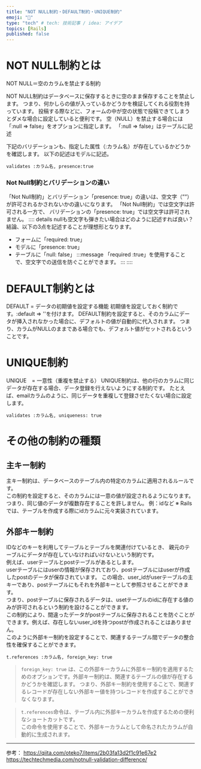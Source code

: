 ```yaml
---
title: "NOT NULL制約・DEFAULT制約・UNIQUE制約"
emoji: "📘"
type: "tech" # tech: 技術記事 / idea: アイデア
topics: [Rails]
published: false
---
```


# NOT NULL制約とは
NOT NULL＝空のカラムを禁止する制約

NOT NULL制約はデータベースに保存するときに空のまま保存することを禁止します。
つまり、何かしらの値が入っているかどうかを検証してくれる役割を持っています。
投稿する際などに、フォームの中が空の状態で投稿できてしまうとダメな場合に設定していると便利です。
空（NULL）を禁止する場合には「:null => false」をオプションに指定します。
「:null => false」はテーブルに記述



下記のバリデーションも、指定した属性（:カラム名）が存在しているかどうかを確認します。
以下の記述はモデルに記述。
```
validates :カラム名, presence:true
```
### Not Null制約とバリデーションの違い

「Not Null制約」とバリデーション「presence: true」の違いは、空文字（””）が許可されるかされないかの違いになります。
「Not Null制約」では空文字は許可される一方で、
バリデーションの「presence: true」では空文字は許可されません。
:::: details nullも空文字も弾きたい場合はどのように記述すれば良い？
結論、以下の3点を記述することが理想形となります。
- フォームに「required: true」
- モデルに「presence: true」
- テーブルに「null: false」
:::message
「required :true」を使用することで、空文字での送信を防ぐことができます。
:::
::::

# DEFAULT制約とは
DEFAULT = データの初期値を設定する機能
初期値を設定しておく制約です。:default => ''を付けます。
DEFAULT制約を設定すると、そのカラムにデータが挿入されなかった場合に、デフォルトの値が自動的に代入されます。
つまり、カラムがNULLのままである場合でも、デフォルト値がセットされるということです。


# UNIQUE制約
UNIQUE　= 一意性（重複を禁止する）
UNIQUE制約は、他の行のカラムに同じデータが存在する場合、データ登録を行えないようにする制約です。
たとえば、emailカラムのように、同じデータを重複して登録させたくない場合に設定します。
```
validates :カラム名, uniqueness: true
```

# その他の制約の種類
## 主キー制約
主キー制約は、データベースのテーブル内の特定のカラムに適用されるルールです。  
この制約を設定すると、そのカラムには一意の値が設定されるようになります。  
つまり、同じ値のデータが複数存在することを許しません。
例：idなど
※ Railsでは、テーブルを作成する際にidカラムに元々実装されています。

## 外部キー制約
IDなどのキーを利用してテーブルとテーブルを関連付けているとき、
親元のテーブルにデータが存在していなければいけないという制約です。  
例えば、userテーブルとpostテーブルがあるとします。  
userテーブルにはuserの情報が保存されており、postテーブルにはuserが作成したpostのデータが保存されています。
この場合、user_idがuserテーブルの主キーであり、postテーブルにもそれを外部キーとして参照させることができます。  
つまり、postテーブルに保存されるデータは、usetテーブルのidに存在する値のみが許可されるという制約を設けることができます。  
この制約により、間違ったデータがpostテーブルに保存されることを防ぐことができます。例えば、存在しないuser_idを持つpostが作成されることはありません。  
このように外部キー制約を設定することで、関連するテーブル間でデータの整合性を確保することができます。
```
t.references :カラム名, foreign_key: true
```

>`foreign_key: true` は、この外部キーカラムに外部キー制約を適用するためのオプションです。外部キー制約は、関連するテーブルの値が存在するかどうかを確認します。
>つまり、外部キー制約を使用することで、関連するレコードが存在しない外部キー値を持つレコードを作成することができなくなります。

>`t.references`命令は、テーブル内に外部キーカラムを作成するための便利なショートカットです。  
>この命令を使用することで、外部キーカラムとして命名されたカラムが自動的に生成されます。
-----
参考：
https://qiita.com/oteko7/items/2b03fa13d2f1c91e67e2
https://techtechmedia.com/notnull-validation-difference/










